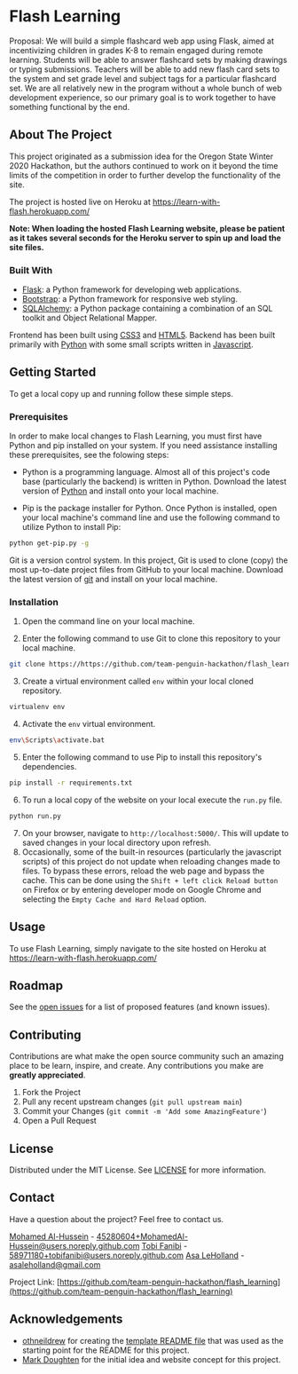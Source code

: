 # Flash Learning
Proposal: We will build a simple flashcard web app using Flask, aimed at incentivizing children in grades K-8 to remain engaged during remote learning. Students will be able to answer flashcard sets by making drawings or typing submissions. Teachers will be able to add new flash card sets to the system and set grade level and subject tags for a particular flashcard set. We are all relatively new in the program without a whole bunch of web development experience, so our primary goal is to work together to have something functional by the end.


<!-- ABOUT THE PROJECT -->
## About The Project

This project originated as a submission idea for the Oregon State Winter 2020 Hackathon, but the authors continued to work on it beyond the time limits of the competition in order to further develop the functionality of the site. 

The project is hosted live on Heroku at https://learn-with-flash.herokuapp.com/

**Note: When loading the hosted Flash Learning website, please be patient as it takes several seconds for the Heroku server to spin up and load the site files.**


### Built With
* [Flask](https://flask.palletsprojects.com/en/1.1.x/): a Python framework for developing web applications. 
* [Bootstrap](https://getbootstrap.com/docs/4.0/getting-started/introduction/): a Python framework for responsive web styling.
* [SQLAlchemy](https://www.sqlalchemy.org/): a Python package containing a combination of an SQL toolkit and Object Relational Mapper.

Frontend has been built using [CSS3](https://developer.mozilla.org/en-US/docs/Web/CSS) and [HTML5](https://developer.mozilla.org/en-US/docs/Web/Guide/HTML/HTML5). Backend has been built primarily with [Python](https://docs.python.org/3/) with some small scripts written in [Javascript](https://developer.mozilla.org/en-US/docs/Web/JavaScript).

<!-- GETTING STARTED -->
## Getting Started

To get a local copy up and running follow these simple steps.

### Prerequisites

In order to make local changes to Flash Learning, you must first have Python and pip installed on your system. If you need assistance installing these prerequisites, see the folowing steps:
* Python is a programming language. Almost all of this project's code base (particularly the backend) is written in Python. Download the latest version of [Python](https://www.python.org/downloads/) and install onto your local machine.

* Pip is the package installer for Python. Once Python is installed, open your local machine's command line and use the following command to utilize Python to install Pip:
```sh
python get-pip.py -g
```

Git is a version control system. In this project, Git is used to clone (copy) the most up-to-date project files from GitHub to your local machine. Download the latest version of [git](https://git-scm.com/download/win) and install on your local machine.


### Installation

1. Open the command line on your local machine.

2. Enter the following command to use Git to clone this repository to your local machine.
```sh
git clone https://https://github.com/team-penguin-hackathon/flash_learning.git
```
3. Create a virtual environment called `env` within your local cloned repository.
```sh
virtualenv env
```
4. Activate the `env` virtual environment.
```sh
env\Scripts\activate.bat
```
5. Enter the following command to use Pip to install this repository's dependencies.
```sh
pip install -r requirements.txt
```
6. To run a local copy of the website on your local execute the `run.py` file.
```sh
python run.py
```
7. On your browser, navigate to `http://localhost:5000/`. This will update to saved changes in your local directory upon refresh.
8. Occasionally, some of the built-in resources (particularly the javascript scripts) of this project do not update when reloading changes made to files. To bypass these errors, reload the web page and bypass the cache. This can be done using the `Shift + left click Reload button` on Firefox or by entering developer mode on Google Chrome and selecting the `Empty Cache and Hard Reload` option.


<!-- USAGE EXAMPLES -->
## Usage

To use Flash Learning, simply navigate to the site hosted on Heroku at https://learn-with-flash.herokuapp.com/


<!-- ROADMAP -->
## Roadmap

See the [open issues](https://https://github.com/team-penguin-hackathon/flash_learning/issues) for a list of proposed features (and known issues).



<!-- CONTRIBUTING -->
## Contributing

Contributions are what make the open source community such an amazing place to be learn, inspire, and create. Any contributions you make are **greatly appreciated**.

1. Fork the Project
2. Pull any recent upstream changes (`git pull upstream main`)
3. Commit your Changes (`git commit -m 'Add some AmazingFeature'`)
4. Open a Pull Request



<!-- LICENSE -->
## License

Distributed under the MIT License. See [LICENSE](https://github.com/asa-leholland/{repo-name}/LICENSE.txt) for more information.



<!-- CONTACT -->
## Contact

Have a question about the project? Feel free to contact us.

[Mohamed Al-Hussein](https://github.com/MohamedAl-Hussein) - 45280604+MohamedAl-Hussein@users.noreply.github.com
[Tobi Fanibi](https://github.com/tobifanibi) - 58971180+tobifanibi@users.noreply.github.com
[Asa LeHolland](https://github.com/asa-leholland) - asaleholland@gmail.com


Project Link: [https://github.com/team-penguin-hackathon/flash_learning](https://github.com/team-penguin-hackathon/flash_learning)



<!-- ACKNOWLEDGEMENTS -->
## Acknowledgements

* [othneildrew](https://github.com/othneildrew) for creating the [template README file](https://github.com/othneildrew/Best-README-Template) that was used as the starting point for the README for this project. 
* [Mark Doughten](https://github.com/markdoughten) for the initial idea and website concept for this project. 




<!-- MARKDOWN LINKS & IMAGES -->
<!-- none at the moment, will add later on -->